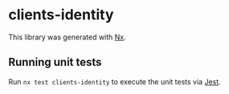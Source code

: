 # clients-identity

This library was generated with [Nx](https://nx.dev).

## Running unit tests

Run `nx test clients-identity` to execute the unit tests via [Jest](https://jestjs.io).
